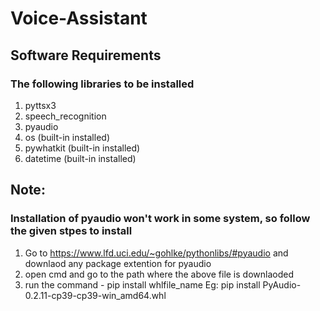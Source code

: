 # Voice-Assistant
## Software Requirements
### The following libraries to be installed
1. pyttsx3
2. speech_recognition
3. pyaudio
4. os (built-in installed)
5. pywhatkit  (built-in installed)
6. datetime  (built-in installed)

## Note:
### Installation of pyaudio won't work in some system, so follow the given stpes to install
1. Go to https://www.lfd.uci.edu/~gohlke/pythonlibs/#pyaudio and downlaod any package extention for pyaudio
2. open cmd and go to the path where the above file is downlaoded
3. run the command - pip install whlfile_name
Eg: pip install PyAudio-0.2.11-cp39-cp39-win_amd64.whl
